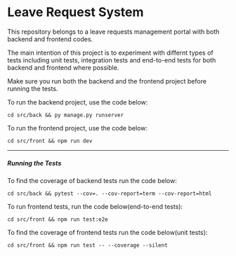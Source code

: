 # Leave Request System

This repository belongs to a leave requests management portal with both backend and frontend codes.

The main intention of this project is to experiment with differnt types of tests including unit tests, integration tests and end-to-end tests for both backend and frontend where possible.

Make sure you run both the backend and the frontend project before running the tests. 

To run the backend project, use the code below:

```shell
cd src/back && py manage.py runserver
```

To run the frontend project, use the code below:

```shell
cd src/front && npm run dev
```



---

##### Running the Tests

To find the coverage of backend tests run the code below:

```shell
cd src/back && pytest --cov=. --cov-report=term --cov-report=html
```

To run frontend tests, run the code below(end-to-end tests):

```shell
cd src/front && npm run test:e2e
```

To find the coverage of frontend tests run the code below(unit tests):

```shell
cd src/front && npm run test -- --coverage --silent
```
